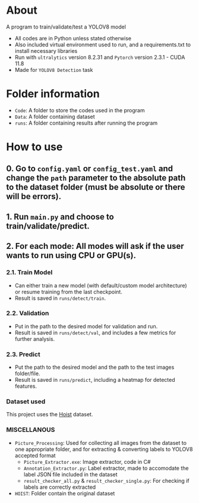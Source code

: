 # About
A program to train/validate/test a YOLOV8 model
- All codes are in Python unless stated otherwise
- Also included virtual environment used to run, and a requirements.txt to install necessary libraries
- Run with `ultralytics` version 8.2.31 and `Pytorch` version 2.3.1 - CUDA 11.8
- Made for `YOLOV8 Detection` task

# Folder information
- `Code`: A folder to store the codes used in the program
- `Data`: A folder containing dataset
- `runs`: A folder containing results after running the program

# How to use

## 0. Go to `config.yaml` or `config_test.yaml` and change the `path` parameter to the absolute path to the dataset folder (must be absolute or there will be errors).

## 1. Run `main.py` and choose to train/validate/predict.

## 2. For each mode: All modes will ask if the user wants to run using CPU or GPU(s).

### 2.1. Train Model
- Can either train a new model (with default/custom model architecture) or resume training from the last checkpoint.
- Result is saved in `runs/detect/train`.

### 2.2. Validation
- Put in the path to the desired model for validation and run.
- Result is saved in `runs/detect/val`, and includes a few metrics for further analysis.

### 2.3. Predict
- Put the path to the desired model and the path to the test images folder/file.
- Result is saved in `runs/predict`, including a heatmap for detected features.

### Dataset used
This project uses the [Hoist](https://supreethn.github.io/research/hoistformer/index.html) dataset.

### MISCELLANOUS
- `Picture_Processing`: Used for collecting all images from the dataset to one appropriate folder, and for extracting & converting labels to YOLOV8 accepted format
    + `Picture_Extractor.exe`: Image extractor, code in C#
    + `Annotation_Extractor.py`: Label extractor, made to accomodate the label JSON file included in the dataset
    + `result_checker_all.py` & `result_checker_single.py`: For checking if labels are correctly extracted
- `HOIST`: Folder contain the original dataset
